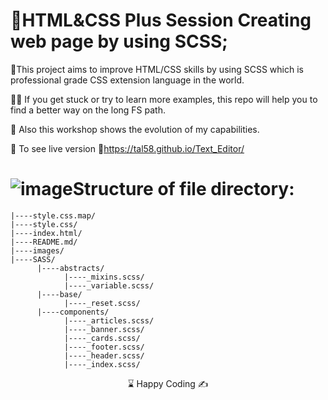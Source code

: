 # 🌄HTML&CSS Plus Session Creating web page by using SCSS;

🌲This project aims to improve HTML/CSS skills by using SCSS which is professional grade CSS extension language in the world.

👨‍💻 If you get stuck or try to learn more examples, this repo will help you to find a better way on the long FS path.

🔗 Also this workshop shows the evolution of my capabilities.

🔗 To see live version 🎯https://tal58.github.io/Text_Editor/

#  ![image](https://user-images.githubusercontent.com/107097793/188270568-fc338145-c8d2-40a8-b1b6-5c47e71d81d4.png)Structure of file directory:

```
|----style.css.map/
|----style.css/
|----index.html/
|----README.md/
|----images/
|----SASS/
      |----abstracts/
            |----_mixins.scss/         
            |----_variable.scss/         
      |----base/
            |----_reset.scss/ 
      |----components/
            |----_articles.scss/         
            |----_banner.scss/
            |----_cards.scss/ 
            |----_footer.scss/ 
            |----_header.scss/ 
            |----_index.scss/ 
```
<center> ⌛ Happy Coding  ✍ </center>

